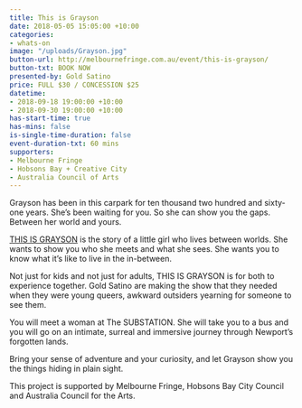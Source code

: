 ```yaml
---
title: This is Grayson
date: 2018-05-05 15:05:00 +10:00
categories:
- whats-on
image: "/uploads/Grayson.jpg"
button-url: http://melbournefringe.com.au/event/this-is-grayson/
button-txt: BOOK NOW
presented-by: Gold Satino
price: FULL $30 / CONCESSION $25
datetime:
- 2018-09-18 19:00:00 +10:00
- 2018-09-30 19:00:00 +10:00
has-start-time: true
has-mins: false
is-single-time-duration: false
event-duration-txt: 60 mins
supporters:
- Melbourne Fringe
- Hobsons Bay + Creative City
- Australia Council of Arts
---
```


Grayson has been in this carpark for ten thousand two hundred and sixty-one years. She’s been waiting for you. So she can show you the gaps. Between her world and yours.

[THIS IS GRAYSON](http://melbournefringe.com.au/event/this-is-grayson/) is the story of a little girl who lives between worlds. She wants to show you who she meets and what she sees. She wants you to know what it’s like to live in the in-between.

Not just for kids and not just for adults, THIS IS GRAYSON is for both to experience together. Gold Satino are making the show that they needed when they were young queers, awkward outsiders yearning for someone to see them.

You will meet a woman at The SUBSTATION. She will take you to a bus and you will go on an intimate, surreal and immersive journey through Newport’s forgotten lands.

Bring your sense of adventure and your curiosity, and let Grayson show you the things hiding in plain sight.

This project is supported by Melbourne Fringe, Hobsons Bay City Council and Australia Council for the Arts.
